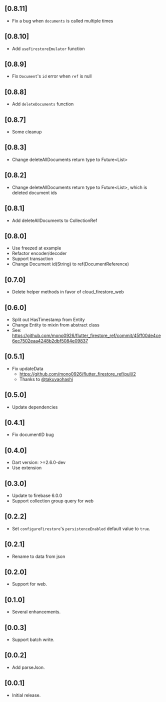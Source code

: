 ## [0.8.11]

- Fix a bug when `documents` is called multiple times

## [0.8.10]

- Add `useFirestoreEmulator` function

## [0.8.9]

- Fix `Document`'s `id` error when `ref` is null

## [0.8.8]

- Add `deleteDocuments` function

## [0.8.7]

- Some cleanup

## [0.8.3]

- Change deleteAllDocuments return type to Future<List<DocumentReference>>

## [0.8.2]

- Change deleteAllDocuments return type to Future<List<String>>, which is deleted document ids

## [0.8.1]

- Add deleteAllDocuments to CollectionRef

## [0.8.0]

- Use freezed at example
- Refactor encoder/decoder
- Support transaction
- Change Document id(String) to ref(DocumentReference)

## [0.7.0]

- Delete helper methods in favor of cloud_firestore_web

## [0.6.0]

- Split out HasTimestamp from Entity
- Change Entity to mixin from abstract class
- See: https://github.com/mono0926/flutter_firestore_ref/commit/45ff00de4ce6ec7502eaa4248b2dbf5084e09837

## [0.5.1]

- Fix updateData
    - https://github.com/mono0926/flutter_firestore_ref/pull/2
    - Thanks to [@takuyaohashi](https://github.com/takuyaohashi)

## [0.5.0]

- Update dependencies

## [0.4.1]

- Fix documentID bug

## [0.4.0]

- Dart version: >=2.6.0-dev
- Use extension

## [0.3.0]

- Update to firebase 6.0.0
- Support collection group query for web

## [0.2.2]

- Set `configureFirestore`'s `persistenceEnabled` default value to `true`.

## [0.2.1]

- Rename to data from json

## [0.2.0]

- Support for web.

## [0.1.0]

- Several enhancements.

## [0.0.3]

- Support batch write.

## [0.0.2] 

- Add parseJson.

## [0.0.1]

- Initial release.
